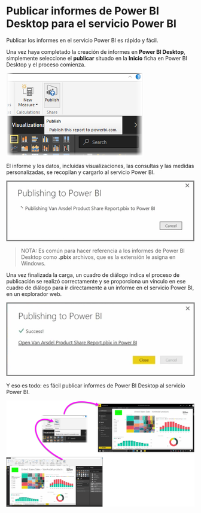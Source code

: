 <properties
   pageTitle="Publicar informes de Power BI Desktop"
   description="Obtener fácilmente los informes de Power BI Desktop en el servicio"
   services="powerbi"
   documentationCenter=""
   authors="davidiseminger"
   manager="mblythe"
   backup=""
   editor=""
   tags=""
   qualityFocus="no"
   qualityDate=""
   featuredVideoId="i0zAvCRLScI"
   featuredVideoThumb=""
   courseDuration="2m"/>

<tags
   ms.service="powerbi"
   ms.devlang="NA"
   ms.topic="get-started-article"
   ms.tgt_pltfrm="NA"
   ms.workload="powerbi"
   ms.date="09/29/2016"
   ms.author="davidi"/>

# Publicar informes de Power BI Desktop para el servicio Power BI

Publicar los informes en el servicio Power BI es rápido y fácil.

Una vez haya completado la creación de informes en **Power BI Desktop**, simplemente seleccione el **publicar** situado en la **Inicio** ficha en Power BI Desktop y el proceso comienza.

![](media/powerbi-learning-4-1-publish-reports/4-1_1.png)

El informe y los datos, incluidas visualizaciones, las consultas y las medidas personalizadas, se recopilan y cargarlo al servicio Power BI.

![](media/powerbi-learning-4-1-publish-reports/4-1_2.png)

>NOTA: Es común para hacer referencia a los informes de Power BI Desktop como **.pbix** archivos, que es la extensión le asigna en Windows.

Una vez finalizada la carga, un cuadro de diálogo indica el proceso de publicación se realizó correctamente y se proporciona un vínculo en ese cuadro de diálogo para ir directamente a un informe en el servicio Power BI, en un explorador web.

![](media/powerbi-learning-4-1-publish-reports/4-1_3.png)

Y eso es todo: es fácil publicar informes de Power BI Desktop al servicio Power BI.

![](media/powerbi-learning-4-1-publish-reports/4-1_4.png)
